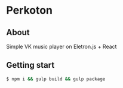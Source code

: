 # Perkoton

## About
Simple VK music player on Eletron.js + React

## Getting start
```sh
$ npm i && gulp build && gulp package
```